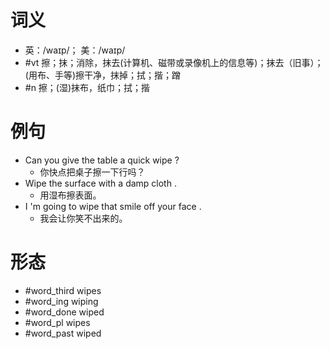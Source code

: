# 词义
- 英：/waɪp/； 美：/waɪp/
- #vt 擦；抹；消除，抹去(计算机、磁带或录像机上的信息等)；抹去（旧事）；(用布、手等)擦干净，抹掉；拭；揩；蹭
- #n 擦；(湿)抹布，纸巾；拭；揩
# 例句
- Can you give the table a quick wipe ?
	- 你快点把桌子擦一下行吗？
- Wipe the surface with a damp cloth .
	- 用湿布擦表面。
- I 'm going to wipe that smile off your face .
	- 我会让你笑不出来的。
# 形态
- #word_third wipes
- #word_ing wiping
- #word_done wiped
- #word_pl wipes
- #word_past wiped

